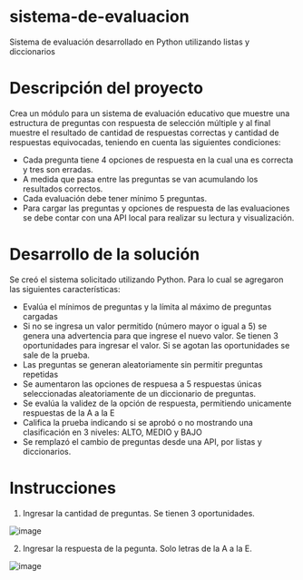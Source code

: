 # sistema-de-evaluacion
Sistema de evaluación desarrollado en Python utilizando listas y diccionarios

# Descripción del proyecto
Crea un módulo para un sistema de evaluación educativo que muestre una estructura de preguntas con respuesta de selección múltiple y al final muestre el resultado de cantidad de respuestas correctas y cantidad de respuestas equivocadas, teniendo en cuenta las siguientes condiciones:
* Cada pregunta tiene 4 opciones de respuesta en la cual una es correcta y tres son
erradas.
* A medida que pasa entre las preguntas se van acumulando los resultados correctos.
* Cada evaluación debe tener mínimo 5 preguntas.
* Para cargar las preguntas y opciones de respuesta de las evaluaciones se debe contar con una API local para realizar su lectura y visualización.

# Desarrollo de la solución
Se creó el sistema solicitado utilizando Python. Para lo cual se agregaron las siguientes características:
- Evalúa el mínimos de preguntas y la límita al máximo de preguntas cargadas
- Si no se ingresa un valor permitido (número mayor o igual a 5) se genera una advertencia para que ingrese el nuevo valor. Se tienen 3 oportunidades para ingresar el valor. Si se agotan las oportunidades se sale de la prueba.
- Las preguntas se generan aleatoriamente sin permitir preguntas repetidas
- Se aumentaron las opciones de respuesa a 5 respuestas únicas seleccionadas aleatoriamente de un diccionario de preguntas.
- Se evalúa la validez de la opción de respuesta, permitiendo unicamente respuestas de la A a la E
- Califica la prueba indicando si se aprobó o no mostrando una clasificación en 3 niveles: ALTO, MEDIO y BAJO
- Se remplazó el cambio de preguntas desde una API, por listas y diccionarios.

# Instrucciones

1. Ingresar la cantidad de preguntas. Se tienen 3 oportunidades.

![image](https://user-images.githubusercontent.com/84164187/137815801-b265f34b-ce0c-4aeb-979a-9cedf937c236.png)

2. Ingresar la respuesta de la pegunta. Solo letras de la A a la E.

![image](https://user-images.githubusercontent.com/84164187/137817165-26094041-7819-4031-80a7-8b5968db9ce2.png)

